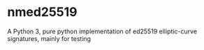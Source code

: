 # nmed25519
A Python 3, pure python implementation of ed25519 elliptic-curve signatures, mainly for testing
